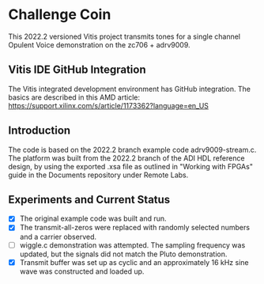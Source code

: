 # Challenge Coin

This 2022.2 versioned Vitis project transmits tones for a single channel Opulent Voice demonstration on the zc706 + adrv9009.

## Vitis IDE GitHub Integration

The Vitis integrated development environment has GitHub integration. The basics are described in this AMD article: https://support.xilinx.com/s/article/1173362?language=en_US

## Introduction

The code is based on the 2022.2 branch example code adrv9009-stream.c. The platform was built from the 2022.2 branch of the ADI HDL reference design, by using the exported .xsa file as outlined in "Working with FPGAs" guide in the Documents repository under Remote Labs. 

## Experiments and Current Status

- [x]  The original example code was built and run. 
- [x]  The transmit-all-zeros were replaced with randomly selected numbers and a carrier observed.
- [ ]  wiggle.c demonstration was attempted. The sampling frequency was updated, but the signals did not match the Pluto demonstration. 
- [x]  Transmit buffer was set up as cyclic and an approximately 16 kHz sine wave was constructed and loaded up. 
